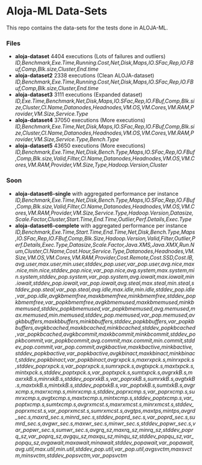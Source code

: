 Aloja-ML Data-Sets
==================

This repo contains the data-sets for the tests done in ALOJA-ML.

### Files

* **aloja-dataset** 4404 executions (Lots of failures and outliers) _ID,Benchmark,Exe.Time,Running.Cost,Net,Disk,Maps,IO.SFac,Rep,IO.FBuf,Comp,Blk.size,Cluster,End.time_
* **aloja-dataset2** 2338 executions (Clean ALOJA-dataset) _ID,Benchmark,Exe.Time,Running.Cost,Net,Disk,Maps,IO.SFac,Rep,IO.FBuf,Comp,Blk.size,Cluster,End.time_
* **aloja-dataset3** 3111 executions (Expanded dataset) _ID,Exe.Time,Benchmark,Net,Disk,Maps,IO.SFac,Rep,IO.FBuf,Comp,Blk.size,Cluster,Cl.Name,Datanodes,Headnodes,VM.OS,VM.Cores,VM.RAM,Provider,VM.Size,Service.Type_
* **aloja-dataset4** 37050 executions (More executions) _ID,Benchmark,Exe.Time,Net,Disk,Maps,IO.SFac,Rep,IO.FBuf,Comp,Blk.size,Cluster,Cl.Name,Datanodes,Headnodes,VM.OS,VM.Cores,VM.RAM,Provider,VM.Size,Service.Type,Bench.Type_
* **aloja-dataset5** 43650 executions (More executions) _ID,Benchmark,Exe.Time,Net,Disk,Bench.Type,Maps,IO.SFac,Rep,IO.FBuf,Comp,Blk.size,Valid,Filter,Cl.Name,Datanodes,Headnodes,VM.OS,VM.Cores,VM.RAM,Provider,VM.Size,Type,Hadoop.Version,Cluster_

### Soon

* **aloja-dataset6-single** with aggregated performance per instance _ID,Benchmark,Exe.Time,Net,Disk,Bench.Type,Maps,IO.SFac,Rep,IO.FBuf,Comp,Blk.size,Valid,Filter,Cl.Name,Datanodes,Headnodes,VM.OS,VM.Cores,VM.RAM,Provider,VM.Size,Service.Type,Hadoop.Version,Datasize,Scale.Factor,Cluster,Start.Time,End.Time,Outlier,Perf.Details,Exec.Type_
* **aloja-dataset6-complete** with aggregated performance per instance _ID,Benchmark,Exe.Time,Start.Time,End.Time,Net,Disk,Bench.Type,Maps,IO.SFac,Rep,IO.FBuf,Comp,Blk.Size,Hadoop.Version,Valid,Filter,Outlier,Perf.Details,Exec.Type,Datasize,Scale.Factor,Java.XMS,Java.XMX,Run.Num,Cluster,Cl.Name,Cost.Hour,Service.Type,Datanodes,Headnodes,VM.Size,VM.OS,VM.Cores,VM.RAM,Provider,Cost.Remote,Cost.SSD,Cost.IB,avg.user,max.user,min.user,stddev_pop.user,var_pop.user,avg.nice,max.nice,min.nice,stddev_pop.nice,var_pop.nice,avg.system,max.system,min.system,stddev_pop.system,var_pop.system,avg.iowait,max.iowait,min.iowait,stddev_pop.iowait,var_pop.iowait,avg.steal,max.steal,min.steal,stddev_pop.steal,var_pop.steal,avg.idle,max.idle,min.idle,stddev_pop.idle,var_pop.idle,avgkbmemfree,maxkbmemfree,minkbmemfree,stddev_popkbmemfree,var_popkbmemfree,avgkbmemused,maxkbmemused,minkbmemused,stddev_popkbmemused,var_popkbmemused,avg.memused,max.memused,min.memused,stddev_pop.memused,var_pop.memused,avgkbbuffers,maxkbbuffers,minkbbuffers,stddev_popkbbuffers,var_popkbbuffers,avgkbcached,maxkbcached,minkbcached,stddev_popkbcached,var_popkbcached,avgkbcommit,maxkbcommit,minkbcommit,stddev_popkbcommit,var_popkbcommit,avg.commit,max.commit,min.commit,stddev_pop.commit,var_pop.commit,avgkbactive,maxkbactive,minkbactive,stddev_popkbactive,var_popkbactive,avgkbinact,maxkbinact,minkbinact,stddev_popkbinact,var_popkbinact,avgrxpck.s,maxrxpck.s,minrxpck.s,stddev_poprxpck.s,var_poprxpck.s,sumrxpck.s,avgtxpck.s,maxtxpck.s,mintxpck.s,stddev_poptxpck.s,var_poptxpck.s,sumtxpck.s,avgrxkB.s,maxrxkB.s,minrxkB.s,stddev_poprxkB.s,var_poprxkB.s,sumrxkB.s,avgtxkB.s,maxtxkB.s,mintxkB.s,stddev_poptxkB.s,var_poptxkB.s,sumtxkB.s,avgrxcmp.s,maxrxcmp.s,minrxcmp.s,stddev_poprxcmp.s,var_poprxcmp.s,sumrxcmp.s,avgtxcmp.s,maxtxcmp.s,mintxcmp.s,stddev_poptxcmp.s,var_poptxcmp.s,sumtxcmp.s,avgrxmcst.s,maxrxmcst.s,minrxmcst.s,stddev_poprxmcst.s,var_poprxmcst.s,sumrxmcst.s,avgtps,maxtps,mintps,avgrd_sec.s,maxrd_sec.s,minrd_sec.s,stddev_poprd_sec.s,var_poprd_sec.s,sumrd_sec.s,avgwr_sec.s,maxwr_sec.s,minwr_sec.s,stddev_popwr_sec.s,var_popwr_sec.s,sumwr_sec.s,avgrq_sz,maxrq_sz,minrq_sz,stddev_poprq_sz,var_poprq_sz,avgqu_sz,maxqu_sz,minqu_sz,stddev_popqu_sz,var_popqu_sz,avgawait,maxawait,minawait,stddev_popawait,var_popawait,avg.util,max.util,min.util,stddev_pop.util,var_pop.util,avgsvctm,maxsvctm,minsvctm,stddev_popsvctm,var_popsvctm_


